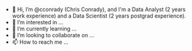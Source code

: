 - 👋 Hi, I’m @cconrady (Chris Conrady), and I'm a Data Analyst (2 years work experience) and a Data Scientist (2 years postgrad experience).
- 👀 I’m interested in ...
- 🌱 I’m currently learning ...
- 💞️ I’m looking to collaborate on ...
- 📫 How to reach me ...

<!---
cconrady/cconrady is a ✨ special ✨ repository because its `README.md` (this file) appears on your GitHub profile.
You can click the Preview link to take a look at your changes.
--->
